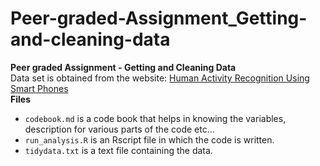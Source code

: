 # Peer-graded-Assignment_Getting-and-cleaning-data
**Peer graded Assignment - Getting and Cleaning Data**  
Data set is obtained from the website: [Human Activity Recognition Using Smart Phones](http://archive.ics.uci.edu/ml/datasets/Human+Activity+Recognition+Using+Smartphones)  
**Files**  
+ ```codebook.md``` is a code book that helps in knowing the variables, description for various parts of the code etc...
+ ```run_analysis.R``` is an Rscript file in which the code is written.
+ ```tidydata.txt``` is a text file containing the data.

